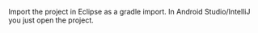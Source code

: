 Import the project in Eclipse as a gradle import.
In Android Studio/IntelliJ you just open the project. 
